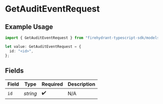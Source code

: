 # GetAuditEventRequest

## Example Usage

```typescript
import { GetAuditEventRequest } from "firehydrant-typescript-sdk/models/operations";

let value: GetAuditEventRequest = {
  id: "<id>",
};
```

## Fields

| Field              | Type               | Required           | Description        |
| ------------------ | ------------------ | ------------------ | ------------------ |
| `id`               | *string*           | :heavy_check_mark: | N/A                |
